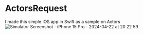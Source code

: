 # ActorsRequest
I made this simple iOS app in Swift as a sample on Actors
![Simulator Screenshot - iPhone 15 Pro - 2024-04-22 at 20 22 59](https://github.com/angelosstaboulis/ActorsRequest/assets/79055304/b645ae17-ceca-46a3-b4fa-26f94bb16b93)
